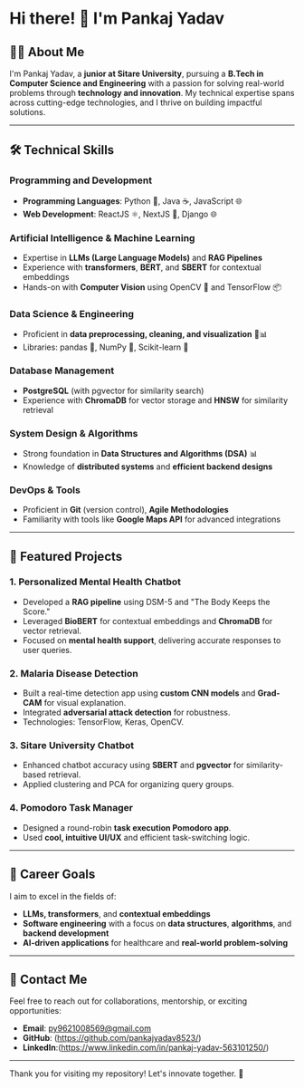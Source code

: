 # Hi there! 👋 I'm Pankaj Yadav

## 👨‍💻 About Me
I'm Pankaj Yadav, a **junior at Sitare University**, pursuing a **B.Tech in Computer Science and Engineering** with a passion for solving real-world problems through **technology and innovation**. My technical expertise spans across cutting-edge technologies, and I thrive on building impactful solutions.

---

## 🛠️ Technical Skills
### **Programming and Development**
- **Programming Languages**: Python 🐍, Java ☕, JavaScript 🌐
- **Web Development**: ReactJS ⚛️, NextJS 🚀, Django 🌐

### **Artificial Intelligence & Machine Learning**
- Expertise in **LLMs (Large Language Models)** and **RAG Pipelines**
- Experience with **transformers**, **BERT**, and **SBERT** for contextual embeddings
- Hands-on with **Computer Vision** using OpenCV 🎥 and TensorFlow 📦

### **Data Science & Engineering**
- Proficient in **data preprocessing, cleaning, and visualization** 🧹📊
- Libraries: pandas 🐼, NumPy 🔢, Scikit-learn 🧠

### **Database Management**
- **PostgreSQL** (with pgvector for similarity search)
- Experience with **ChromaDB** for vector storage and **HNSW** for similarity retrieval

### **System Design & Algorithms**
- Strong foundation in **Data Structures and Algorithms (DSA)** 📊
- Knowledge of **distributed systems** and **efficient backend designs**

### **DevOps & Tools**
- Proficient in **Git** (version control), **Agile Methodologies**
- Familiarity with tools like **Google Maps API** for advanced integrations

---

## 🌟 Featured Projects
### **1. Personalized Mental Health Chatbot**
- Developed a **RAG pipeline** using DSM-5 and "The Body Keeps the Score."
- Leveraged **BioBERT** for contextual embeddings and **ChromaDB** for vector retrieval.
- Focused on **mental health support**, delivering accurate responses to user queries.

### **2. Malaria Disease Detection**
- Built a real-time detection app using **custom CNN models** and **Grad-CAM** for visual explanation.
- Integrated **adversarial attack detection** for robustness.
- Technologies: TensorFlow, Keras, OpenCV.

### **3. Sitare University Chatbot**
- Enhanced chatbot accuracy using **SBERT** and **pgvector** for similarity-based retrieval.
- Applied clustering and PCA for organizing query groups.

### **4. Pomodoro Task Manager**
- Designed a round-robin **task execution Pomodoro app**.
- Used **cool, intuitive UI/UX** and efficient task-switching logic.

---

## 🚀 Career Goals
I aim to excel in the fields of:
- **LLMs, transformers**, and **contextual embeddings**
- **Software engineering** with a focus on **data structures**, **algorithms**, and **backend development**
- **AI-driven applications** for healthcare and **real-world problem-solving**

---

## 📩 Contact Me
Feel free to reach out for collaborations, mentorship, or exciting opportunities:
- **Email**: [py9621008569@gmail.com](mailto:py9621008569@gmail.com)
- **GitHub**: (https://github.com/pankajyadav8523/)
- **LinkedIn**:(https://www.linkedin.com/in/pankaj-yadav-563101250/)

---

Thank you for visiting my repository! Let's innovate together. 🚀
